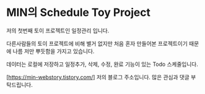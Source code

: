 # MIN의 Schedule Toy Project

저의 첫번째 토이 프로젝트인 일정관리 입니다.

다른사람들의 토이 프로젝트에 비해 별거 없지만 처음 혼자 만들어본 프로젝트이기 때문에 나름 저만 뿌듯함을 가지고 있습니다.

데이터는 로컬에 저장하고 일정추가, 삭제, 수정, 완료 기능이 있는 Todo 스케줄입니다.


[https://min-webstory.tistory.com/] 저의 블로그 주소입니다. 많은 관심과 댓글 부탁드립니다.
